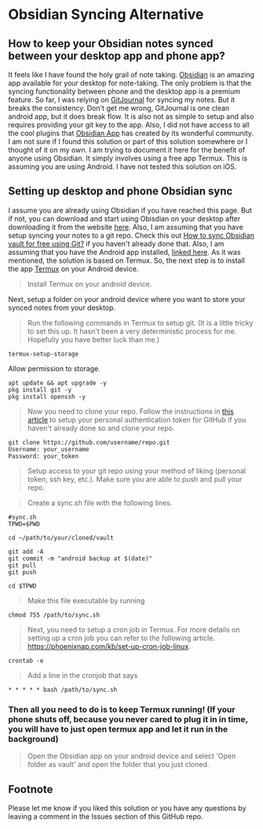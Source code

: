 # Obsidian Syncing Alternative

## How to keep your Obsidian notes synced between your desktop app and phone app?

It feels like I have found the holy grail of note taking. [Obsidian](https://obsidian.md) is an amazing app available for your desktop for note-taking. The only problem is that the syncing functionality between phone and the desktop app is a premium feature. So far, I was relying on [GitJournal](https://gitjournal.io/) for syncing my notes. But it breaks the consistency. Don't get me wrong, GitJournal is one clean android app, but it does break flow. It is also not as simple to setup and also requires providing your git key to the app. Also, I did not have access to all the cool plugins that [Obsidian App](https://obsidian.md/mobile) has created by its wonderful community. I am not sure if I found this solution or part of this solution somewhere or I thought of it on my own. I am trying to document it here for the benefit of anyone using Obsidian. It simply involves using a free app Termux. This is assuming you are using Android. I have not tested this solution on iOS.

## Setting up desktop and phone Obsidian sync

I assume you are already using Obsidian if you have reached this page. But if not, you can download and start using Obisdian on your desktop after downloading it from the website [here](https://obsidian.md). Also, I am assuming that you have setup syncing your notes to a git repo. Check this out [How to sync Obsidian vault for free using Git?](https://desktopofsamuel.com/how-to-sync-obsidian-vault-for-free-using-git/) if you haven't already done that. Also, I am assuming that you have the Android app installed, [linked here](https://play.google.com/store/apps/details?id=md.obsidian). As it was mentioned, the solution is based on Termux. So, the next step is to install the app [Termux](https://play.google.com/store/apps/details?id=com.termux) on your Android device.

> Install Termux on your android device.

Next, setup a folder on your android device where you want to store your synced notes from your desktop. 

> Run the following commands in Termux to setup git. (It is a little tricky to set this up. It hasn't been a very deterministic process for me. Hopefully you have better luck than me.) 

``` 
termux-setup-storage
```
Allow permission to storage.
```
apt update && apt upgrade -y
pkg install git -y
pkg install openssh -y
```

> Now you need to clone your repo. Follow the instructions in [this article](https://docs.github.com/en/authentication/keeping-your-account-and-data-secure/creating-a-personal-access-token) to setup your personal authentication token for GitHub if you haven't already done so and clone your repo.

```
git clone https://github.com/username/repo.git
Username: your_username
Password: your_token
```

> Setup access to your git repo using your method of liking (personal token, ssh key, etc.). Make sure you are able to push and pull your repo.

> Create a sync.sh file with the following lines.


```
#sync.sh
TPWD=$PWD

cd ~/path/to/your/cloned/vault

git add -A
git commit -m "android backup at $(date)"
git pull
git push

cd $TPWD
```

> Make this file executable by running

``` chmod 755 /path/to/sync.sh ```

> Next, you need to setup a cron job in Termux. For more details on setting up a cron job you can refer to the following article. https://phoenixnap.com/kb/set-up-cron-job-linux.

``` crontab -e ```

> Add a line in the cronjob that says
 
```
* * * * * bash /path/to/sync.sh
```

### Then all you need to do is to keep Termux running! (If your phone shuts off, because you never cared to plug it in in time, you will have to just open termux app and let it run in the background)

> Open the Obsidian app on your android device and select 'Open folder as vault' and open the folder that you just cloned.
 
## Footnote

Please let me know if you liked this solution or you have any questions by leaving a comment in the Issues section of this GitHub repo. 
